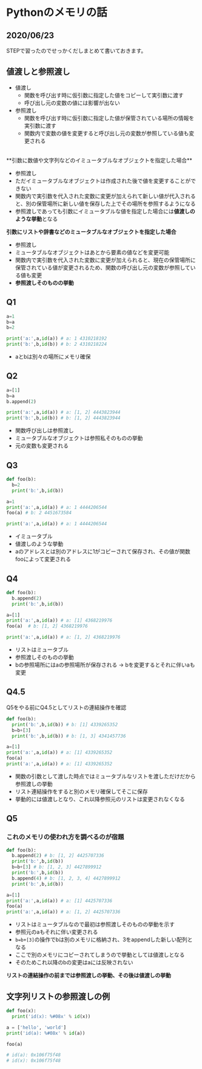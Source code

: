 # Pythonのメモリの話
## 2020/06/23
STEPで習ったのでせっかくだしまとめて書いておきます。
## 値渡しと参照渡し
- 値渡し
	-  関数を呼び出す時に仮引数に指定した値をコピーして実引数に渡す
	-  呼び出し元の変数の値には影響が出ない
- 参照渡し
	- 関数を呼び出す時に仮引数に指定した値が保管されている場所の情報を実引数に渡す
	- 関数内で変数の値を変更すると呼び出し元の変数が参照している値も変更される

<br>
**引数に数値や文字列などのイミュータブルなオブジェクトを指定した場合**<br>

-  参照渡し
- ただイミュータブルなオブジェクトは作成された後で値を変更することができない
- 関数内で実引数を代入された変数に変更が加えられて新しい値が代入されると、別の保管場所に新しい値を保存した上でその場所を参照するようになる
- 参照渡しであっても引数にイミュータブルな値を指定した場合には**値渡しのような挙動**となる

**引数にリストや辞書などのミュータブルなオブジェクトを指定した場合**<br> 

- 参照渡し
- ミュータブルなオブジェクトはあとから要素の値などを変更可能
- 関数内で実引数を代入された変数に変更が加えられると、現在の保管場所に保管されている値が変更されるため、関数の呼び出し元の変数が参照している値も変更
- **参照渡しそのものの挙動**

## Q1
```py
a=1
b=a
b=2

print('a:',a,id(a)) # a: 1 4310218192
print('b:',b,id(b)) # b: 2 4310218224
```

- aとbは別々の場所にメモリ確保

## Q2
~~~py
a=[1]
b=a
b.append(2)

print('a:',a,id(a)) # a: [1, 2] 4443823944
print('b:',b,id(b)) # b: [1, 2] 4443823944
~~~
- 関数呼び出しは参照渡し
- ミュータブルなオブジェクトは参照私そのものの挙動
- 元の変数も変更される

## Q3
```py
def foo(b):
  b=2
  print('b:',b,id(b)) 

a=1
print('a:',a,id(a)) # a: 1 4444206544
foo(a) # b: 2 4451673584

print('a:',a,id(a)) # a: 1 4444206544
```
- イミュータブル
- 値渡しのような挙動
- aのアドレスとは別のアドレスに1がコピーされて保存され、その値が関数fooによって変更される


## Q4
```py
def foo(b):
  b.append(2)
  print('b:',b,id(b))

a=[1]
print('a:',a,id(a)) # a: [1] 4368219976
foo(a)  # b: [1, 2] 4368219976

print('a:',a,id(a)) # a: [1, 2] 4368219976
```
- リストはミュータブル
- 参照渡しそのものの挙動
- bの参照場所にはaの参照場所が保存される -> bを変更するとそれに伴いaも変更

## Q4.5
Q5をやる前にQ4.5としてリストの連結操作を確認

```py
def foo(b):
  print('b:',b,id(b)) # b: [1] 4339265352
  b=b+[3]
  print('b:',b,id(b)) # b: [1, 3] 4341457736

a=[1]
print('a:',a,id(a)) # a: [1] 4339265352
foo(a) 
print('a:',a,id(a)) # a: [1] 4339265352
```
- 関数の引数として渡した時点ではミュータブルなリストを渡しただけだから参照渡しの挙動
- リスト連結操作をすると別のメモリ確保してそこに保存
- 挙動的には値渡しとなり、これ以降参照元のリストは変更されなくなる

## Q5
### これのメモリの使われ方を調べるのが宿題
```py
def foo(b):
  b.append(2) # b: [1, 2] 4425707336
  print('b:',b,id(b))
  b=b+[3] # b: [1, 2, 3] 4427899912
  print('b:',b,id(b))
  b.append(4) # b: [1, 2, 3, 4] 4427899912
  print('b:',b,id(b))

a=[1]
print('a:',a,id(a)) # a: [1] 4425707336
foo(a)
print('a:',a,id(a)) # a: [1, 2] 4425707336
```
- リストはミュータブルなので最初は参照渡しそのものの挙動を示す
- 参照元のaもそれに伴い変更される
- ```b=b+[3]```の操作でbは別のメモリに格納され、3をappendした新しい配列となる
- ここで別のメモリにコピーされてしまうので挙動としては値渡しとなる
- そのためこれ以降のbの変更はaには反映されない
 
**リストの連結操作の前までは参照渡しの挙動、その後は値渡しの挙動**


## 文字列リストの参照渡しの例
```py
def foo(x):
  print('id(x): %#08x' % id(x))

a = ['hello', 'world']
print('id(a): %#08x' % id(a))

foo(a)

# id(a): 0x106f75f48
# id(x): 0x106f75f48
```